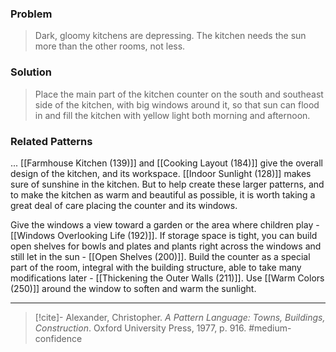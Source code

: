 ### Problem
>Dark, gloomy kitchens are depressing. The kitchen needs the sun more than the other rooms, not less.

### Solution
>Place the main part of the kitchen counter on the south and southeast side of the kitchen, with big windows around it, so that sun can flood in and fill the kitchen with yellow light both morning and afternoon.

### Related Patterns
... [[Farmhouse Kitchen (139)]] and [[Cooking Layout (184)]] give the overall design of the kitchen, and its workspace. [[Indoor Sunlight (128)]] makes sure of sunshine in the kitchen. But to help create these larger patterns, and to make the kitchen as warm and beautiful as possible, it is worth taking a great deal of care placing the counter and its windows.

Give the windows a view toward a garden or the area where children play - [[Windows Overlooking Life (192)]]. If storage space is tight, you can build open shelves for bowls and plates and plants right across the windows and still let in the sun - [[Open Shelves (200)]]. Build the counter as a special part of the room, integral with the building structure, able to take many modifications later - [[Thickening the Outer Walls (211)]]. Use [[Warm Colors (250)]] around the window to soften and warm the sunlight.

---

> [!cite]- Alexander, Christopher. _A Pattern Language: Towns, Buildings, Construction_. Oxford University Press, 1977, p. 916.
> #medium-confidence 